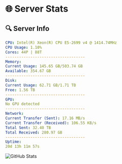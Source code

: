 # 🌐 Server Stats
## 🔍 Server Info
```yaml
CPU: Intel(R) Xeon(R) CPU E5-2699 v4 @ 1414.74MHz
CPU Usage: 1.10%
Cores: 44P | 88T
-----------------------------------
Memory:
Current Usage: 145.65 GB/503.74 GB
Available: 354.67 GB
-----------------------------------
Disk:
Current Usage: 62.71 GB/1.71 TB
Free: 1.56 TB
-----------------------------------
GPU:
No GPU detected
-----------------------------------
Network:
Current Transfer (Sent): 17.16 MB/s
Current Transfer (Received): 106.55 KB/s
Total Sent: 32.40 TB
Total Received: 280.97 GB
-----------------------------------
Uptime:
20d 13h 11m 57s
```
![GitHub Stats](https://img.shields.io/badge/Updated-2025-03-28_10:34:46-blue)